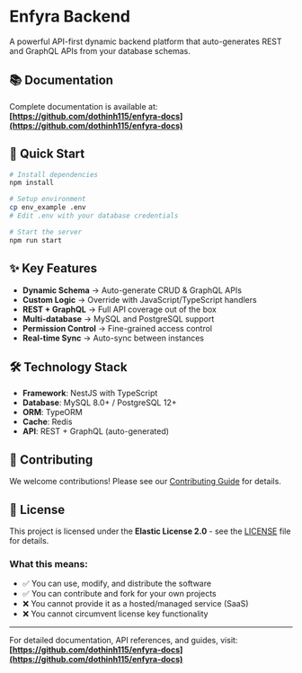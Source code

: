 # Enfyra Backend

A powerful API-first dynamic backend platform that auto-generates REST and GraphQL APIs from your database schemas.

## 📚 Documentation

Complete documentation is available at: **[https://github.com/dothinh115/enfyra-docs](https://github.com/dothinh115/enfyra-docs)**

## 🚀 Quick Start

```bash
# Install dependencies
npm install

# Setup environment
cp env_example .env
# Edit .env with your database credentials

# Start the server
npm run start
```

## ✨ Key Features

- **Dynamic Schema** → Auto-generate CRUD & GraphQL APIs
- **Custom Logic** → Override with JavaScript/TypeScript handlers
- **REST + GraphQL** → Full API coverage out of the box
- **Multi-database** → MySQL and PostgreSQL support
- **Permission Control** → Fine-grained access control
- **Real-time Sync** → Auto-sync between instances

## 🛠 Technology Stack

- **Framework**: NestJS with TypeScript
- **Database**: MySQL 8.0+ / PostgreSQL 12+
- **ORM**: TypeORM
- **Cache**: Redis
- **API**: REST + GraphQL (auto-generated)

## 🤝 Contributing

We welcome contributions! Please see our [Contributing Guide](./CONTRIBUTING.md) for details.

## 📄 License

This project is licensed under the **Elastic License 2.0** - see the [LICENSE](./LICENSE) file for details.

### What this means:
- ✅ You can use, modify, and distribute the software
- ✅ You can contribute and fork for your own projects
- ❌ You cannot provide it as a hosted/managed service (SaaS)
- ❌ You cannot circumvent license key functionality

---

For detailed documentation, API references, and guides, visit: **[https://github.com/dothinh115/enfyra-docs](https://github.com/dothinh115/enfyra-docs)**